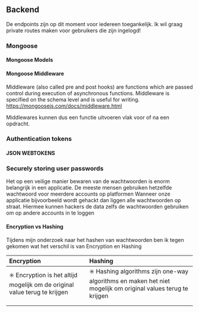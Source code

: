 ## Backend

De endpoints zijn op dit moment voor iedereen toegankelijk. Ik wil graag private routes maken voor gebruikers die zijn ingelogd!


### Mongoose

#### Mongoose Models

#### Mongoose Middleware
Middleware (also called pre and post hooks) are functions which are passed control during execution of asynchronous functions. Middleware is specified on the schema level and is useful for writing. https://mongoosejs.com/docs/middleware.html

Middlewares kunnen dus een functie uitvoeren vlak voor of na een opdracht.

### Authentication tokens

#### JSON WEBTOKENS





### Securely storing user passwords

Het op een veilige manier bewaren van de wachtwoorden is enorm belangrijk in een applicatie.
De meeste mensen gebruiken hetzelfde wachtwoord voor meerdere accounts op platformen
Wanneer onze applicatie bijvoorbeeld wordt gehackt dan liggen alle wachtwoorden op straat.
Hiermee kunnen hackers de data zelfs de wachtwoorden gebruiken om op andere accounts in te loggen

#### Encryption vs Hashing

Tijdens mijn onderzoek naar het hashen van wachtwoorden ben ik tegen gekomen wat het verschil is van Encryption en Hashing

| Encryption                                                                                      | Hashing                                                                                                                           |
| :---------------------------------------------------------------------------------------------- | :-------------------------------------------------------------------------------------------------------------------------------- |
| :eight_spoked_asterisk: Encryption is het altijd mogelijk om de original value terug te krijgen | :eight_spoked_asterisk: Hashing algorithms zijn one-way algorithms en maken het niet mogelijk om original values terug te krijgen |
|                                                                                                 |                                                                                                                                   |
|                                                                                                 |                                                                                                                                   |

